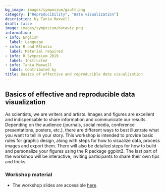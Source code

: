 ```yaml
---
bg_image: images/symposium/gault.png
category: ["Reproducibility", "Data visualization"]
description: by Tania Maxwell
draft: false
image: images/symposium/dataviz.png
information:
- info: English
  label: Language
- info: R and RStudio
  label: Material required
- info: R Symposium 2019
  label: Instructed
- info: Tania Maxwell
  label: Contributed by
title: Basics of effective and reproducible data visualization
---
```


## Basics of effective and reproducible data visualization

As scientists, we are writers and artists. Images and figures are excellent and indispensable to share information and communicate our results. Depending on the audience (journals, social media, conference presentations, posters, etc.), there are different ways to best illustrate what you want to tell in your story. This workshop is intended to provide basic rules for graphic design, along with steps for how to visualize data, process images and export them. There will also be detailed steps for how to build and personalize your figures using the R package ggplot2. The last part of the workshop will be interactive, inviting participants to share their own tips and tricks.

### Workshop material

* The workshop slides are accessible [here](https://github.com/QCBSRworkshops/QCBSRworkshops.github.io/blob/main/static/data/Maxwell_data_visualization_2019.pdf).